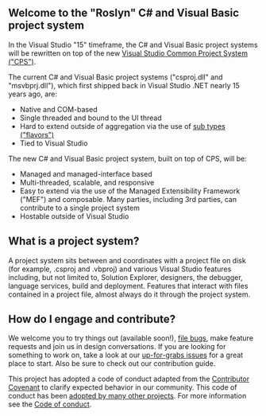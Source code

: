 ## Welcome to the "Roslyn" C# and Visual Basic project system

In the Visual Studio "15" timeframe, the C# and Visual Basic project systems will be rewritten on top of the new [Visual Studio Common Project System ("CPS")](https://blogs.msdn.microsoft.com/visualstudio/2015/06/02/introducing-the-project-system-extensibility-preview/).

The current C# and Visual Basic project systems ("csproj.dll" and "msvbprj.dll"), which first shipped back in Visual Studio .NET nearly 15 years ago, are:

- Native and COM-based
- Single threaded and bound to the UI thread
- Hard to extend outside of aggregation via the use of [sub types ("flavors")](https://msdn.microsoft.com/en-us/library/bb166488.aspx)
- Tied to Visual Studio

The new C# and Visual Basic project system, built on top of CPS, will be:

- Managed and managed-interface based
- Multi-threaded, scalable, and responsive
- Easy to extend via the use of the  Managed Extensibility Framework ("MEF") and composable. Many parties, including 3rd parties, can contribute to a single project system
- Hostable outside of Visual Studio

## What is a project system?
A project system sits between and coordinates with a project file on disk (for example, .csproj and .vbproj) and various Visual Studio features including, but not limited to, Solution Explorer, designers, the debugger, language services, build and deployment. Features that interact with files contained in a project file, almost always do it through the project system.

## How do I engage and contribute?
We welcome you to try things out (available soon!), [file bugs](https://github.com/dotnet/roslyn/issues), make feature requests and join us in design conversations. If you are looking for something to work on, take a look at our [up-for-grabs issues](https://github.com/dotnet/roslyn/issues?q=is%3Aopen+is%3Aissue+label%3A%22Area-Project+System%22+label%3A%22Up+for+Grabs%22) for a great place to start. Also be sure to check out our contribution guide.

This project has adopted a code of conduct adapted from the [Contributor Covenant](http://contributor-covenant.org/) to clarify expected behavior in our community. This code of conduct has been [adopted by many other projects](http://contributor-covenant.org/adopters/). For more information see the [Code of conduct](http://www.dotnetfoundation.org/code-of-conduct).
